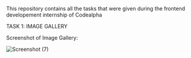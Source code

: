 This repository contains all the tasks that were given during the frontend developement internship of Codealpha

TASK 1: IMAGE GALLERY

Screenshot of Image Gallery:


![Screenshot (7)](https://github.com/YaraTaerek/CodeAlpha/assets/143434096/5b6656d6-2d64-4a67-803b-ab4cdb6aac24)
